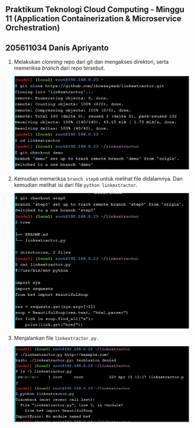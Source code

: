 
## Praktikum Teknologi Cloud Computing - Minggu 11 (Application Containerization & Microservice Orchestration)

## 205611034 Danis Apriyanto

1. Melakukan _clonning_ repo dari git dan mengakses direktori, serta memeriksa _branch_ dari repo tersebut.

    ![](img/gambar-01.jpg)

2. Kemudian memeriksa `branch step0` untuk melihat file didalamnya. Dan kemudian melihat isi dari file `python linkextractor`.

    ![](img/gambar-02.jpg)

3. Menjalankan file `linkextractor.py.`

    ![](img/gambar-03.jpg)